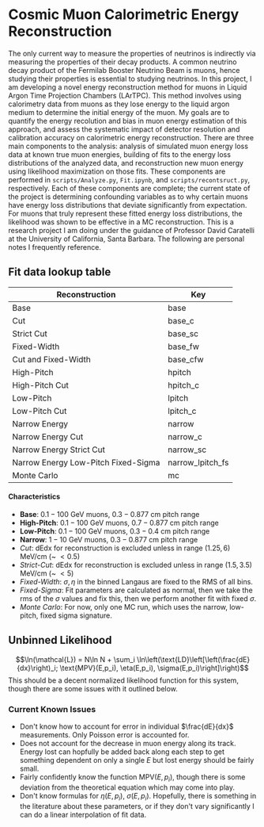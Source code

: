 # Cosmic Muon Calorimetric Energy Reconstruction

The only current way to measure the properties of neutrinos is indirectly via measuring the properties of their decay products. A common neutrino decay product of the Fermilab Booster Neutrino Beam is muons, hence studying their properties is essential to studying neutrinos. 
In this project, I am developing a novel energy reconstruction method for muons in Liquid Argon Time Projection Chambers (LArTPC). This method involves using calorimetry data from muons as they lose energy to the liquid argon medium to determine the initial energy of the muon. My goals are to quantify the energy recolution and bias in muon energy estimation of this approach, and assess the systematic impact of detector resolution and calibration accuracy on calorimetric energy reconstruction.
There are three main components to the analysis: analysis of simulated muon energy loss data at known true muon energies, building of fits to the energy loss distributions of the analyzed data, and reconstruction new muon energy using likelihood maximization on those fits. These components are performed in <code>scripts/Analyze.py</code>, <code>Fit.ipynb</code>, and <code>scripts/recontsruct.py</code>, respectively. Each of these components are complete; the current state of the project is determining confounding variables as to why certain muons have energy loss distributions that deviate significantly from expectation. For muons that truly represent these fitted energy loss distributions, the likelihood was shown to be effective in a MC reconstruction.
This is a research project I am doing under the guidance of Professor David Caratelli at the University of California, Santa Barbara.
The following are personal notes I frequently reference.

## Fit data lookup table
| Reconstruction | Key | 
|----------------|-----|
| Base | base | 
| Cut | base_c |
| Strict Cut | base_sc |
| Fixed-Width | base_fw |
| Cut and Fixed-Width | base_cfw |
| High-Pitch | hpitch |
| High-Pitch Cut | hpitch_c |
| Low-Pitch | lpitch |
| Low-Pitch Cut | lpitch_c |
| Narrow Energy | narrow |
| Narrow Energy Cut | narrow_c |
| Narrow Energy Strict Cut | narrow_sc |
| Narrow Energy Low-Pitch Fixed-Sigma | narrow_lpitch_fs|
| Monte Carlo | mc |

#### Characteristics
 - **Base**: $0.1-100$ GeV muons, $0.3-0.877$ cm pitch range
 - **High-Pitch**: $0.1-100$ GeV muons, $0.7-0.877$ cm pitch range
 - **Low-Pitch**: $0.1-100$ GeV muons, $0.3-0.4$ cm pitch range
 - **Narrow**: $1-10$ GeV muons, $0.3-0.877$ cm pitch range
 - *Cut*: dEdx for reconstruction is excluded unless in range $(1.25, 6)$ MeV/cm (~ $< 0.5%$)
 - *Strict-Cut*: dEdx for reconstruction is excluded unless in range $(1.5, 3.5)$ MeV/cm (~ $< 5%$)
 - *Fixed-Width*: $\sigma, \eta$ in the binned Langaus are fixed to the RMS of all bins.
 - *Fixed-Sigma*: Fit parameters are calculated as normal, then we take the rms of the $\sigma$ values and fix this, then we perform another fit with fixed $\sigma$. 
 - *Monte Carlo*: For now, only one MC run, which uses the narrow, low-pitch, fixed sigma signature.
 
 
## Unbinned Likelihood
$$\ln(\mathcal{L}) = N\ln N + \sum_i \ln\left(\text{LD}\left[\left(\frac{dE}{dx}\right)_i; \text{MPV}(E,p_i), \eta(E,p_i), \sigma(E,p_i)\right]\right)$$
This should be a decent normalized likelihood function for this system, though there are some issues with it outlined below. 

### Current Known Issues
 - Don't know how to account for error in individual $\frac{dE}{dx}$ measurements. Only Poisson error is accounted for.
 - Does not account for the decrease in muon energy along its track. Energy lost can hopfully be added back along each step to get something dependent on only a single $E$ but lost energy should be fairly small.
 - Fairly confidently know the function $\text{MPV}(E,p_i)$, though there is some deviation from the theoretical equation which may come into play.
 - Don't know formulas for $\eta(E,p_i)$, $\sigma(E, p_i)$. Hopefully, there is something in the literature about these parameters, or if they don't vary significantly I can do a linear interpolation of fit data.